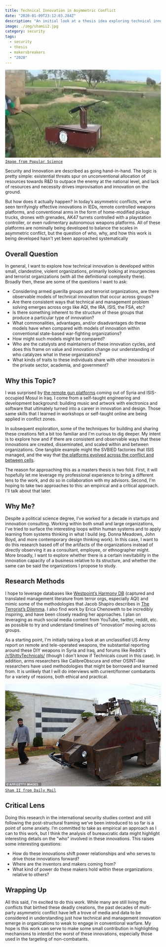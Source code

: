 ```yaml
---
title: Technical Innovation in Asymmetric Conflict
date: "2020-01-09T23:12:03.284Z"
description: "An initial look at a thesis idea exploring technical innovation and conflict. This will change a lot over time, but wanted to share the starting point."
image: ./img/shamii2.jpg
category: security
tags:
  - security
  - thesis
  - makersbreakers
  - "2020"
---
```


![](./img/robotgun.jpg)
[`Image from Popular Science`](https://www.popsci.com/technology/article/2013-05/ten-improvised-weapons-made-syrian-rebels/?image=8)

Security and Innovation are described as going hand-in-hand. The logic is pretty simple: existential threats spur on unconventional allocation of resources towards R&D to outpace the enemy at the national level, and lack of resources and necessity drives improvisation and innovation on the ground.

But how does it actually happen? In today’s asymmetric conflicts, we’ve seen terrifyingly effective innovations in IEDs, remote controlled weapons platforms, and conventional arms in the form of home-modified pickup trucks, drones with grenades, AK47 turrets controlled with a playstation controller, or even rudimentary autonomous weapons platforms. All of these platforms are nominally being developed to balance the scales in asymmetric conflict, but the question of who, why, and how this work is being developed hasn't yet been approached systematically

## Overall Question

In general, I want to explore how technical innovation is developed within small, clandestine, violent organizations, primarily looking at insurgencies and terrorist organizations (with all the definitional complexity there).
Broadly then, these are some of the questions I want to ask:

- Considering armed guerilla groups and terrorist organizations, are there observable models of technical innovation that occur across groups?
- Are there consistent ways that technical and management problem solving emerges across orgs like AQI, the IRA, ISIS, the FSA, etc?
- Is there something inherent to the structure of these groups that produce a particular type of innovation?
- What commonalities, advantages, and/or disadvantages do these models have when compared with models of innovation within conventional state-based war-fighting organizations?
- How might such models might be compared?
- Who are the catalysts and maintainers of these innovation cycles, and does this frame on value and innovation change our understanding of who catalyzes what in these organizations?
- What kinds of traits to these individuals share with other innovators in the private sector, academia, and government?

## Why this Topic?

I was surprised by [the remote gun platforms](https://www.vice.com/en_us/article/z4mmve/people-are-still-killing-each-other-with-diy-weapons-in-syria) coming out of Syria and ISIS-occupied Mosul in Iraq. I come from a self-taught engineering and development background: building music and artwork with electronics and software that ultimately turned into a career in innovation and design. Those same skills that I learned in workshops or self-taught online are being applied in conflict zones.

In subsequent exploration, some of the techniques for building and sharing these creations felt a bit too familiar and I'm curious to dig deeper. My intent is to explore how and if there are consistent and observable ways that these innovations are created, disseminated, and scaled within and between organizations. One tangible example might the SVBIED factories that ISIS managed, and the way that [the platforms evolved across the conflict and between cells](https://international-review.org/an-analysis-of-islamic-states-svbied-use-in-raqqa/).

The reason for approaching this as a masters thesis is two fold. First, it will hopefully let me leverage my professional experience to bring a different lens to the work, and do so in collaboration with my advisors. Second, I'm hoping to take two approaches to this: an empirical and a critical approach. I'll talk about that later.

## Why Me?

Despite a political science degree, I’ve worked for a decade in startups and innovation consulting. Working within both small and large organizations, I've tried to surface the interesting loops within human systems and to apply learning from systems thinking in what I build (eg. Donna Meadows, John Boyd, and more contemporary design thinking work). In this case, I want to do this research based off of the artifacts of the organizations instead of directly observing it as a consultant, employee, or ethnographer might. More broadly, I want to explore whether there is a certain inevitability in the innovation capacity of a business relative to its structure, and whether the same can be said the organizations I propose to study.

## Research Methods

I hope to leverage databases like [Westpoint’s Harmony DB](https://ctc.usma.edu/harmony-program/) (captured and translated management literature from terror orgs, especially AQI) and mimic some of the methodologies that Jacob Shapiro describes in [The Terrorist’s Dilemma](https://press.princeton.edu/books/hardcover/9780691157214/the-terrorists-dilemma). I also find work by Erica Chenoweth to be incredibly inspiring, and have been closely reading her approaches. I plan on leveraging as much social media content from YouTube, twitter, reddit, etc. as possible to try and understand timelines of “innovation” moving across groups.

As a starting point, I'm initially taking a look at an unclassified US Army report on remote and tele-operated weapons, the substantial reporting around these DIY weapons in Syria and Iraq, and forums like Reddit's [/r/ShittyTechnicals/](https://www.reddit.com/r/shittytechnicals) (though I don't know if Technicals count in this case). In addition, arms researchers like CalibreObscura and other OSINT-like researchers have used methodologies that might be borrowed and learned from. It is unlikely that I will do interviews with current/former combatants for a variety of reasons, both ethical and practical.

![](./img/shamii.jpg)
[`Sham II from Daily Mail`](https://www.dailymail.co.uk/news/article-2245815/Syrian-rebels-unveil-Mad-Max-style-home-tank-controlled-Playstation-gamepad.html)

## Critical Lens

Doing this research in the international security studies context and still following the post-structural framing we’ve been introduced to so far is a point of some anxiety. I’m committed to take as empirical an approach as I can to this work, but I think the analysis of bureaucratic data might highlight interesting details on the "who" involved in these innovations.
This raises some interesting questions:

- How do these innovations shift power relationships and who serves to drive those innovations forward?
- Where are the inventors and makers coming from?
- What kind of power do these makers hold within these organizations relative to others?

## Wrapping Up

All this said, I'm excited to do this work. While many are still living the conflicts that birthed these deadly creations, the past decades of multi-party asymmetric conflict have left a trove of media and data to be considered in understanding just how technical and management innovation emerge in organizations to weak to engage in conventional warfare. My hope is this work can serve to make some small contribution in highlighting mechanisms to interdict the worst of these innovations, especially those used in the targeting of non-combatants.
